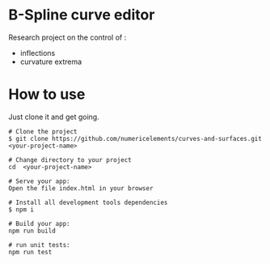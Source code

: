 # B-Spline curve editor 
Research project on the control of : 
- inflections
- curvature extrema

# How to use
Just clone it and get going.

```
# Clone the project
$ git clone https://github.com/numericelements/curves-and-surfaces.git <your-project-name>

# Change directory to your project
cd  <your-project-name>

# Serve your app:
Open the file index.html in your browser

# Install all development tools dependencies
$ npm i

# Build your app: 
npm run build

# run unit tests:
npm run test

```


